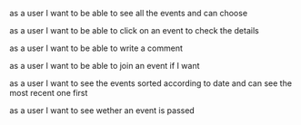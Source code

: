 as a user I want to be able to see all the events and can choose

as a user I want to be able to click on an event to check the details

as a user I want to be able to write a comment

as a user I want to be able to join an event if I want

as a user I want to see the events sorted according to date and can see the most recent one first

as a user I want to see wether an event is passed
